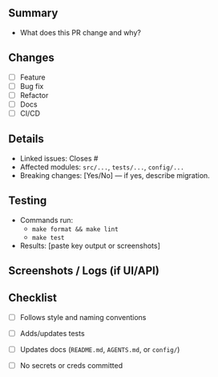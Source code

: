 ## Summary
- What does this PR change and why?

## Changes
- [ ] Feature
- [ ] Bug fix
- [ ] Refactor
- [ ] Docs
- [ ] CI/CD

## Details
- Linked issues: Closes #
- Affected modules: `src/...`, `tests/...`, `config/...`
- Breaking changes: [Yes/No] — if yes, describe migration.

## Testing
- Commands run:
  - `make format && make lint`
  - `make test`
- Results: [paste key output or screenshots]

## Screenshots / Logs (if UI/API)

## Checklist
- [ ] Follows style and naming conventions
- [ ] Adds/updates tests
- [ ] Updates docs (`README.md`, `AGENTS.md`, or `config/`)
- [ ] No secrets or creds committed


